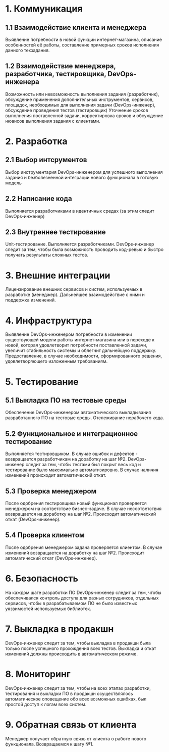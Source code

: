 # 1. Коммуникация

## 1.1 Взаимодействие клиента и менеджера
Выявление потребности в новой функции интернет-магазина, описание особенностей её работы, составление примерных сроков исполнения данного техзадания.

## 1.2 Взаимодействие менеджера, разработчика, тестировщика, DevOps-инженера
Возможность или невозможность выполнения задания (разработчик), обсуждение применения дополнительных инструментов, сервисов, площадок, необходимых для выполнения задачи (DevOps-инженер), обсуждение проведения тестов (тестировщик)
Уточнение сроков выполнения поставленной задачи, корректировка сроков и обсуждение нюансов выполнения задания с клиентами.

# 2. Разработка

## 2.1 Выбор интсрументов
Выбор инструментария DevOps-инженером для успешного выполнения задания и безболезненной интеграции нового функционала в готовую модель

## 2.2 Написание кода
Выполняется разработчиками в идентичных средах (за этим следит DevOps-инженер)

## 2.3 Внутреннее тестирование
Unit-тестирование. Выполняется разработчиками. DevOps-инженер следит за тем, чтобы была возможность проводить код-ревью и быстро получать результаты сложных тестов.

# 3. Внешние интеграции
Лицензирование внешних сервисов и систем, используемых в разработке (менеджер). Дальнейшее взаимодействие с ними и поддержка изменений.

# 4. Инфраструктура
Выявление DevOps-инженером потребности в изменении существующей модели работы интернет-магазина или в переходе к новой, которая удовлетворит потребности поставленной задачи, увеличит стабильность системы и облегчит дальнейшую поддержку.
Предоставление, в случае необходимости, сформированного решения, удовлетворяющего изложенным требованиям.

# 5. Тестирование

## 5.1 Выкладка ПО на тестовые среды
Обеспечение DevOps-инженером автоматического выкладывания разработанного ПО на тестовые среды. Отслеживание нерабочего кода.

## 5.2 Функциональное и интеграционное тестирование
Выполняется тестировщиком. В случае ошибок и дефектов - возвращается разработчикам на доработку на шаг №2. DevOps-инженер следит за тем, чтобы тестами был покрыт весь код и тестирование было максимально автоматизировно. В случае наличия изменений происходит автоматический откат.

## 5.3 Проверка менеджером
После одобрения тестировщика новый функционал проверяется менеджером на соответствие бизнес-задаче. В случае несоответствия возвращается на доработку на шаг №2. Происходит автоматический откат (DevOps-инженер).

## 5.4 Проверка клиентом
После одобрения менеджером задача проверяется клиентом. В случае изменений возвращается на доработку на шаг №2. Происходит автоматический откат (DevOps-инженер).

# 6. Безопасность
На каждом шаге разработки ПО DevOps-инженер следит за тем, чтобы обеспечивался контроль доступа для разных сотрудников, отдельных сервисов, чтобы в разрабатываемом ПО не было известных уязвимостей используемых библиотек.

# 7. Выкладка в продакшн
DevOps-инженер следит за тем, чтобы выкладка в продакшн была только после успешного прохождения всех тестов. Выкладка и откат изменений должны происходить в автоматическом режиме.

# 8. Мониторинг
DevOps-инженер следит за тем, чтобы на всех этапах разработки, тестирования и выкладки ПО в продакшн осуществлялось автоматическое оповещение обо всех возможных ошибках, был простой доступ к логам всех систем.

# 9. Обратная связь от клиента
Менеджер получает обратную связь от клиента о работе нового функционала. Возвращаемся к шагу №1.
